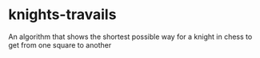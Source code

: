 # knights-travails
An algorithm that shows the shortest possible way for a knight in chess to get from one square to another
